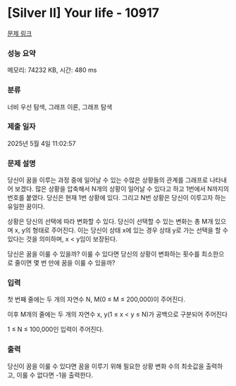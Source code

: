 # [Silver II] Your life - 10917 

[문제 링크](https://www.acmicpc.net/problem/10917) 

### 성능 요약

메모리: 74232 KB, 시간: 480 ms

### 분류

너비 우선 탐색, 그래프 이론, 그래프 탐색

### 제출 일자

2025년 5월 4일 11:02:57

### 문제 설명

<p>당신이 꿈을 이루는 과정 중에 일어날 수 있는 수많은 상황들의 관계를 그래프로 나타내어 보겠다. 많은 상황을 압축해서 N개의 상황이 일어날 수 있다고 하고 1번에서 N까지의 번호를 붙였다. 당신은 현재 1번 상황에 있다. 그리고 N번 상황은 당신이 이루고자 하는 유일한 꿈이다.</p>

<p>상황은 당신의 선택에 따라 변화할 수 있다. 당신이 선택할 수 있는 변화는 총 M개 있으며 x, y의 형태로 주어진다. 이는 당신이 상태 x에 있는 경우 상태 y로 가는 선택을 할 수 있다는 것을 의미하며, x < y임이 보장된다.</p>

<p>당신은 꿈을 이룰 수 있을까? 이룰 수 있다면 당신의 상황이 변화하는 횟수를 최소한으로 줄이면 몇 번 만에 꿈을 이룰 수 있을까?</p>

### 입력 

 <p>첫 번째 줄에는 두 개의 자연수 N, M(0 ≤ M ≤ 200,000)이 주어진다.</p>

<p>이후 M개의 줄에는 두 개의 자연수 x, y(1 ≤ x < y ≤ N)가 공백으로 구분되어 주어진다</p>

<p>1 ≤ N ≤ 100,000인 입력이 주어진다.</p>

### 출력 

 <p>당신이 꿈을 이룰 수 있다면 꿈을 이루기 위해 필요한 상황 변화 수의 최솟값을 출력하고, 이룰 수 없다면 -1을 출력한다.</p>

